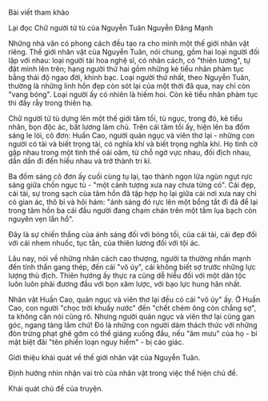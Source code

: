 Bài viết tham khảo

Lại đọc Chữ người tử tù của Nguyễn Tuân
Nguyễn Đăng Mạnh

Những nhà văn có phong cách đều tạo ra cho mình một thế giới nhân vật riêng. Thế giới nhân vật của Nguyễn Tuân, nói chung, gồm hai loại người đối lập với nhau: loại người tài hoa nghệ sĩ, có nhân cách, có "thiên lương", tự đặt mình lên trên; hạng người thứ hai gồm những kẻ tiểu nhân phàm tục bằng thái độ ngạo đời, khinh bạc. Loại người thứ nhất, theo Nguyễn Tuân, thường là những linh hồn đẹp còn sót lại của một thời đã qua, nay chỉ còn "vang bóng". Loại người ấy có nhiên là hiếm hoi. Còn kẻ tiểu nhân phàm tục thì đầy rẫy trong thiên hạ.

Chữ người tử tù dựng lên một thế giới tăm tối, tù ngục, trong đó, kẻ tiểu nhân, bọn độc ác, bất lương làm chủ. Trên cái tăm tối ấy, hiện lên ba đốm sáng le lói, cô đơn: Huấn Cao, người quản ngục và viên thơ lại - những con người có tài và biết trọng tài, có nghĩa khí và biết trọng nghĩa khí. Họ tình cờ gặp nhau trong một tình thế oái oăm, từ chỗ ngờ vực nhau, đối địch nhau, dần dần đi đến hiểu nhau và trở thành tri kỉ.

Ba đốm sáng cô đơn ấy cuối cùng tụ lại, tạo thành ngọn lửa ngùn ngụt rực sáng giữa chốn ngục tù - "một cảnh tượng xưa nay chưa từng có". Cái đẹp, cái tài, sự trong sạch của tâm hồn đã tập hợp họ lại giữa cái nơi xưa nay chỉ có gian ác, thô bỉ và hôi hám: "ánh sáng đó rực lên một bổng tắt đi đã để lại trong tâm hồn ba cái đầu người đang chạm chán trên một tấm lụa bạch còn nguyên vẹn lần hồ".

Đây là sự chiến thắng của ánh sáng đối với bóng tối, của cái tài, cái đẹp đối với cái nhem nhuốc, tục tằn, của thiên lương đối với tội ác.

Lâu nay, nói về những nhân cách cao thượng, người ta thường nhấn mạnh đến tính thần gang thép, đến cái "vô úy", cái không biết sợ trước những lực lượng thù địch. Thiên hướng ấy thực ra cũng dễ hiểu đối với một dân tộc luôn luôn phải đương đầu với bọn xâm lược, với bạo lực hung hãn nhất.

Nhân vật Huấn Cao, quản ngục và viên thơ lại đều có cái "vô úy" ấy. Ở Huấn Cao, con người "chọc trời khuấy nước" đến "chết chém ông còn chẳng sợ", ta không cần nói cũng rõ. Nhưng người quản ngục và viên thơ lại cũng gan góc, ngang tàng lắm chứ! Đó là những con người dám thách thức với những đòn trừng phạt ghê gớm có thể giáng xuống đầu, nếu "âm mưu" của họ - bí mật biệt đãi "tên phiến loạn nguy hiểm" - bị cáo giác.

Giới thiệu khái quát về thế giới nhân vật của Nguyễn Tuân.

Định hướng nhìn nhận vai trò của nhân vật trong việc thể hiện chủ đề.

Khái quát chủ đề của truyện.